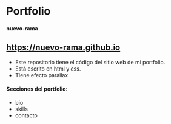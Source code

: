 # Portfolio

#### nuevo-rama

##  https://nuevo-rama.github.io

- Este repositorio tiene el código del sitio web de mi portfolio.
- Está escrito en html y css.
- Tiene efecto parallax.

#### Secciones del portfolio:

- bio
- skills
- contacto




